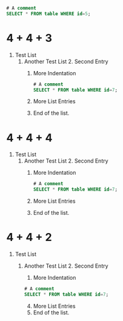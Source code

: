 
```sql
# A comment
SELECT * FROM table WHERE id=5;
```

# 4 + 4 + 3

1. Test List
    1. Another Test List
        2. Second Entry
        1. More Indentation

           ```sql
           # A comment
           SELECT * FROM table WHERE id=7;
           ```    

        4. More List Entries
        5. End of the list.  
        
        
        
        
        
# 4 + 4 + 4

1. Test List
    1. Another Test List
        2. Second Entry
        1. More Indentation

            ```sql
            # A comment
            SELECT * FROM table WHERE id=7;
            ```    

        4. More List Entries
        5. End of the list.          
        
        
        
        
        
        
# 4 + 4 + 2

1. Test List
    1. Another Test List
        2. Second Entry
        1. More Indentation

          ```sql
          # A comment
          SELECT * FROM table WHERE id=7;
          ```    

        4. More List Entries
        5. End of the list.      

